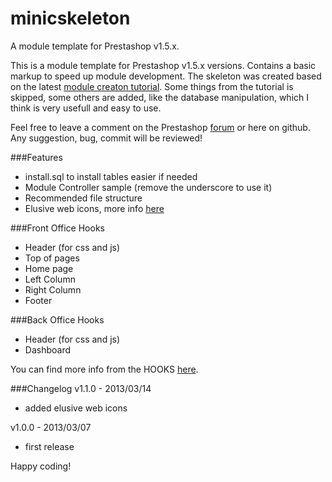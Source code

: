 minicskeleton
=============

A module template for Prestashop v1.5.x.

This is a module template for Prestashop v1.5.x versions. Contains a basic markup to speed up module development.
The skeleton was created based on the latest [module creaton tutorial](http://doc.prestashop.com/display/PS15/Creating+a+PrestaShop+module).
Some things from the tutorial is skipped, some others are added, like the database manipulation, which I think is very usefull and easy to use.

Feel free to leave a comment on the Prestashop [forum](http://www.prestashop.com/forums/topic/230453-free-module-minicskeleton-module-template-for-developers/page__p__1132752) or here on github. Any suggestion, bug, commit will be reviewed!

###Features
- install.sql to install tables easier if needed
- Module Controller sample (remove the underscore to use it)
- Recommended file structure
- Elusive web icons, more info [here](http://aristeides.com/elusive-iconfont/)

###Front Office Hooks
- Header (for css and js)
- Top of pages
- Home page
- Left Column
- Right Column
- Footer

###Back Office Hooks
- Header (for css and js)
- Dashboard

You can find more info from the HOOKS [here](http://doc.prestashop.com/display/PS15/Hooks+in+PrestaShop+1.5).

###Changelog
v1.1.0 - 2013/03/14
- added elusive web icons

v1.0.0 - 2013/03/07
- first release

Happy coding!

